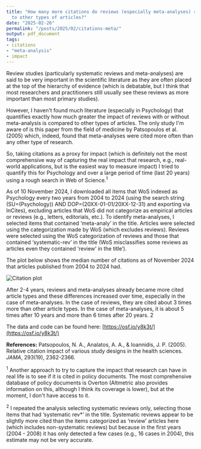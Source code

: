 ```yaml
---
title: "How many more citations do reviews (especially meta-analyses) receive compared
  to other types of articles?"
date: "2025-02-26"
permalink: "/posts/2025/02/citations-meta/"
output: pdf_document
tags:
- citations
- "meta-analysis"
- impact
---
```


Review studies (particularly systematic reviews and meta-analyses) are said to be very important in the scientific literature as they are often placed at the top of the hierarchy of evidence (which is debatable, but I think that most researchers and practitioners still usually see these reviews as more important than most primary studies).

However, I haven't found much literature (especially in Psychology) that quantifies exactly how much greater the impact of reviews with or without meta-analysis is compared to other types of articles. The only study I'm aware of is this paper from the field of medicine by Patsopoulos et al. (2005) which, indeed, found that meta-analyses were cited more often than any other type of research.

So, taking citations as a proxy for impact (which is definitely not the most comprehensive way of capturing the real impact that research, e.g., real-world applications, but is the easiest way to measure impact) I tried to quantify this for Psychology and over a large period of time (last 20 years) using a rough search in Web of Science.<sup>1</sup> 

As of 10 November 2024, I downloaded all items that WoS indexed as Psychology every two years from 2004 to 2024 (using the search string (SU=(Psychology)) AND DOP=(20XX-01-01/20XX-12-31) and exporting via InCites), excluding articles that WoS did not categorize as empirical articles or reviews (e.g., letters, editorials, etc.). To identify meta-analyses, I selected items that contained ‘meta-analy’ in the title. Articles were selected using the categorization made by WoS (which excludes reviews). Reviews were selected using the WoS categorization of reviews and those that contained ‘systematic-rev’ in the title (WoS misclassifies some reviews as articles even they contained ‘review’ in the title’).

The plot below shows the median number of citations as of November 2024 that articles published from 2004 to 2024 had.

![Citation plot](/images/500x300.png)

After 2-4 years, reviews and meta-analyses already became more cited article types and these differences increased over time, especially in the case of meta-analyses. In the case of reviews, they are cited about 3 times more than other article types. In the case of meta-analyses, it is about 5 times after 10 years and more than 6 times after 20 years. 2

The data and code can be found here: [https://osf.io/y8k3t/](https://osf.io/y8k3t/)

**References:**
Patsopoulos, N. A., Analatos, A. A., & Ioannidis, J. P. (2005). Relative citation impact of various study designs in the health sciences. *JAMA*, 293(19), 2362-2366.

<sup>1</sup> Another approach to try to capture the impact that research can have in real life is to see if it is cited in policy documents. The most comprehensive database of policy documents is Overton (Altmetric also provides information on this, although I think its coverage is lower), but at the moment, I don't have access to it.

<sup>2</sup> I repeated the analysis selecting systematic reviews only, selecting those items that had ‘systematic rev*’ in the title. Systematic reviews appear to be slightly more cited than the items categorized as ‘review’ articles here (which includes non-systematic reviews) but because in the first years (2004 - 2008) it has only detected a few cases (e.g., 16 cases in 2004), this estimate may not be very accurate.